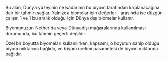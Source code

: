 Bu alan, Dünya yüzeyinin ne kadarının bu biyom tarafından kaplanacağına dair bir tahmin sağlar. Yalnızca biomelar için değerler - arasında ise düzgün çalışır. 1 ve 1 bu aralık olduğu için Dünya dışı biomelar kullanır.

Biyomunuzun Nether'da veya Dünyadışı mağaralarında kullanılması durumunda, bu tahmin geçerli değildir.

Özel bir boyutta biyomeları kullanılırken, kapsamı, o boyutun sahip olduğu biyom miktarına bağlıdır, ve biyom üretimi parametesi de biyom miktarına bağlıdır.